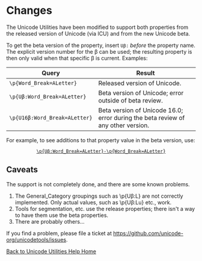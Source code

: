 # Changes

The Unicode Utilities have been modified to support both properties from the
released version of Unicode (via ICU) and from the new Unicode beta.

To get the beta version of the property, insert `Uβ:` *before* the property name.
The explicit version number for the β can be used;
the resulting property is then only valid when that specific β is current.
Examples:

| Query | Result |
|---|---|
| `\p{Word_Break=ALetter}` | Released version of Unicode. |
| `\p{Uβ:Word_Break=ALetter}` | Beta version of Unicode; error outside of beta review. |
| `\p{U16β:Word_Break=ALetter}` | Beta version of Unicode 16.0; error during the beta review of any other version. |


For example, to see additions to that property value in the beta version, use:

<center>

[`\p{Uβ:Word_Break=ALetter}-\p{Word_Break=ALetter}`](https://util.unicode.org/UnicodeJsps/list-unicodeset.jsp?a=%5Cp%7BU%CE%B2%3AWord_Break%3DALetter%7D-%5Cp%7BWord_Break%3DALetter%7D&g=&i=)

</center>


## Caveats

The support is not completely done, and there are some known problems.

1.  The General_Category groupings such as \\p{Uβ:L} are not correctly implemented.
    Only actual values, such as \\p{Uβ:Lu} etc., work.
2.  Tools for segmentation, etc. use the release properties; there isn't a way
    to have them use the beta properties.
3.  There are probably others...

If you find a problem, please file a ticket at
https://github.com/unicode-org/unicodetools/issues.

[Back to Unicode Utilities Help Home](index)
